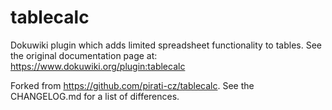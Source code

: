 tablecalc
=========

Dokuwiki plugin which adds limited spreadsheet functionality to tables. See
the original documentation page at: https://www.dokuwiki.org/plugin:tablecalc

Forked from https://github.com/pirati-cz/tablecalc. See the CHANGELOG.md for a
list of differences.
